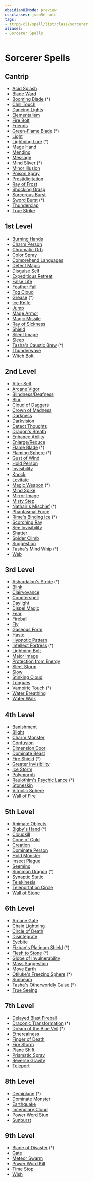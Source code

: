 ```yaml
---
obsidianUIMode: preview
cssclasses: json5e-note
tags:
- ttrpg-cli/spell/list/class/sorcerer
aliases:
- Sorcerer Spells
---
```

# Sorcerer Spells

## Cantrip

- [Acid Splash](Інструменти%20ДМ/CLI/spells/acid-splash-xphb.md "XPHB")
- [Blade Ward](Інструменти%20ДМ/CLI/spells/blade-ward-xphb.md "XPHB")
- [Booming Blade](Інструменти%20ДМ/CLI/spells/booming-blade-tce.md "TCE") (\*)
- [Chill Touch](Інструменти%20ДМ/CLI/spells/chill-touch-xphb.md "XPHB")
- [Dancing Lights](Інструменти%20ДМ/CLI/spells/dancing-lights-xphb.md "XPHB")
- [Elementalism](Інструменти%20ДМ/CLI/spells/elementalism-xphb.md "XPHB")
- [Fire Bolt](Інструменти%20ДМ/CLI/spells/fire-bolt-xphb.md "XPHB")
- [Friends](Інструменти%20ДМ/CLI/spells/friends-xphb.md "XPHB")
- [Green-Flame Blade](Інструменти%20ДМ/CLI/spells/green-flame-blade-tce.md "TCE") (\*)
- [Light](Інструменти%20ДМ/CLI/spells/light-xphb.md "XPHB")
- [Lightning Lure](Інструменти%20ДМ/CLI/spells/lightning-lure-tce.md "TCE") (\*)
- [Mage Hand](Інструменти%20ДМ/CLI/spells/mage-hand-xphb.md "XPHB")
- [Mending](Інструменти%20ДМ/CLI/spells/mending-xphb.md "XPHB")
- [Message](Інструменти%20ДМ/CLI/spells/message-xphb.md "XPHB")
- [Mind Sliver](Інструменти%20ДМ/CLI/spells/mind-sliver-xphb.md "XPHB") (\*)
- [Minor Illusion](Інструменти%20ДМ/CLI/spells/minor-illusion-xphb.md "XPHB")
- [Poison Spray](Інструменти%20ДМ/CLI/spells/poison-spray-xphb.md "XPHB")
- [Prestidigitation](Інструменти%20ДМ/CLI/spells/prestidigitation-xphb.md "XPHB")
- [Ray of Frost](Інструменти%20ДМ/CLI/spells/ray-of-frost-xphb.md "XPHB")
- [Shocking Grasp](Інструменти%20ДМ/CLI/spells/shocking-grasp-xphb.md "XPHB")
- [Sorcerous Burst](Інструменти%20ДМ/CLI/spells/sorcerous-burst-xphb.md "XPHB")
- [Sword Burst](Інструменти%20ДМ/CLI/spells/sword-burst-tce.md "TCE") (\*)
- [Thunderclap](Інструменти%20ДМ/CLI/spells/thunderclap-xphb.md "XPHB")
- [True Strike](Інструменти%20ДМ/CLI/spells/true-strike-xphb.md "XPHB")

## 1st Level

- [Burning Hands](Інструменти%20ДМ/CLI/spells/burning-hands-xphb.md "XPHB")
- [Charm Person](Інструменти%20ДМ/CLI/spells/charm-person-xphb.md "XPHB")
- [Chromatic Orb](Інструменти%20ДМ/CLI/spells/chromatic-orb-xphb.md "XPHB")
- [Color Spray](Інструменти%20ДМ/CLI/spells/color-spray-xphb.md "XPHB")
- [Comprehend Languages](Інструменти%20ДМ/CLI/spells/comprehend-languages-xphb.md "XPHB")
- [Detect Magic](Інструменти%20ДМ/CLI/spells/detect-magic-xphb.md "XPHB")
- [Disguise Self](Інструменти%20ДМ/CLI/spells/disguise-self-xphb.md "XPHB")
- [Expeditious Retreat](Інструменти%20ДМ/CLI/spells/expeditious-retreat-xphb.md "XPHB")
- [False Life](Інструменти%20ДМ/CLI/spells/false-life-xphb.md "XPHB")
- [Feather Fall](Інструменти%20ДМ/CLI/spells/feather-fall-xphb.md "XPHB")
- [Fog Cloud](Інструменти%20ДМ/CLI/spells/fog-cloud-xphb.md "XPHB")
- [Grease](Інструменти%20ДМ/CLI/spells/grease-xphb.md "XPHB") (\*)
- [Ice Knife](Інструменти%20ДМ/CLI/spells/ice-knife-xphb.md "XPHB")
- [Jump](Інструменти%20ДМ/CLI/spells/jump-xphb.md "XPHB")
- [Mage Armor](Інструменти%20ДМ/CLI/spells/mage-armor-xphb.md "XPHB")
- [Magic Missile](Інструменти%20ДМ/CLI/spells/magic-missile-xphb.md "XPHB")
- [Ray of Sickness](Інструменти%20ДМ/CLI/spells/ray-of-sickness-xphb.md "XPHB")
- [Shield](Інструменти%20ДМ/CLI/spells/shield-xphb.md "XPHB")
- [Silent Image](Інструменти%20ДМ/CLI/spells/silent-image-xphb.md "XPHB")
- [Sleep](Інструменти%20ДМ/CLI/spells/sleep-xphb.md "XPHB")
- [Tasha's Caustic Brew](Інструменти%20ДМ/CLI/spells/tashas-caustic-brew-tce.md "TCE") (\*)
- [Thunderwave](Інструменти%20ДМ/CLI/spells/thunderwave-xphb.md "XPHB")
- [Witch Bolt](Інструменти%20ДМ/CLI/spells/witch-bolt-xphb.md "XPHB")

## 2nd Level

- [Alter Self](Інструменти%20ДМ/CLI/spells/alter-self-xphb.md "XPHB")
- [Arcane Vigor](Інструменти%20ДМ/CLI/spells/arcane-vigor-xphb.md "XPHB")
- [Blindness/Deafness](Інструменти%20ДМ/CLI/spells/blindness-deafness-xphb.md "XPHB")
- [Blur](Інструменти%20ДМ/CLI/spells/blur-xphb.md "XPHB")
- [Cloud of Daggers](Інструменти%20ДМ/CLI/spells/cloud-of-daggers-xphb.md "XPHB")
- [Crown of Madness](Інструменти%20ДМ/CLI/spells/crown-of-madness-xphb.md "XPHB")
- [Darkness](Інструменти%20ДМ/CLI/spells/darkness-xphb.md "XPHB")
- [Darkvision](Інструменти%20ДМ/CLI/spells/darkvision-xphb.md "XPHB")
- [Detect Thoughts](Інструменти%20ДМ/CLI/spells/detect-thoughts-xphb.md "XPHB")
- [Dragon's Breath](Інструменти%20ДМ/CLI/spells/dragons-breath-xphb.md "XPHB")
- [Enhance Ability](Інструменти%20ДМ/CLI/spells/enhance-ability-xphb.md "XPHB")
- [Enlarge/Reduce](Інструменти%20ДМ/CLI/spells/enlarge-reduce-xphb.md "XPHB")
- [Flame Blade](Інструменти%20ДМ/CLI/spells/flame-blade-xphb.md "XPHB") (\*)
- [Flaming Sphere](Інструменти%20ДМ/CLI/spells/flaming-sphere-xphb.md "XPHB") (\*)
- [Gust of Wind](Інструменти%20ДМ/CLI/spells/gust-of-wind-xphb.md "XPHB")
- [Hold Person](Інструменти%20ДМ/CLI/spells/hold-person-xphb.md "XPHB")
- [Invisibility](Інструменти%20ДМ/CLI/spells/invisibility-xphb.md "XPHB")
- [Knock](Інструменти%20ДМ/CLI/spells/knock-xphb.md "XPHB")
- [Levitate](Інструменти%20ДМ/CLI/spells/levitate-xphb.md "XPHB")
- [Magic Weapon](Інструменти%20ДМ/CLI/spells/magic-weapon-xphb.md "XPHB") (\*)
- [Mind Spike](Інструменти%20ДМ/CLI/spells/mind-spike-xphb.md "XPHB")
- [Mirror Image](Інструменти%20ДМ/CLI/spells/mirror-image-xphb.md "XPHB")
- [Misty Step](Інструменти%20ДМ/CLI/spells/misty-step-xphb.md "XPHB")
- [Nathair's Mischief](Інструменти%20ДМ/CLI/spells/nathairs-mischief-ftd.md "FTD") (\*)
- [Phantasmal Force](Інструменти%20ДМ/CLI/spells/phantasmal-force-xphb.md "XPHB")
- [Rime's Binding Ice](Інструменти%20ДМ/CLI/spells/rimes-binding-ice-ftd.md "FTD") (\*)
- [Scorching Ray](Інструменти%20ДМ/CLI/spells/scorching-ray-xphb.md "XPHB")
- [See Invisibility](Інструменти%20ДМ/CLI/spells/see-invisibility-xphb.md "XPHB")
- [Shatter](Інструменти%20ДМ/CLI/spells/shatter-xphb.md "XPHB")
- [Spider Climb](Інструменти%20ДМ/CLI/spells/spider-climb-xphb.md "XPHB")
- [Suggestion](Інструменти%20ДМ/CLI/spells/suggestion-xphb.md "XPHB")
- [Tasha's Mind Whip](Інструменти%20ДМ/CLI/spells/tashas-mind-whip-tce.md "TCE") (\*)
- [Web](Інструменти%20ДМ/CLI/spells/web-xphb.md "XPHB")

## 3rd Level

- [Ashardalon's Stride](Інструменти%20ДМ/CLI/spells/ashardalons-stride-ftd.md "FTD") (\*)
- [Blink](Інструменти%20ДМ/CLI/spells/blink-xphb.md "XPHB")
- [Clairvoyance](Інструменти%20ДМ/CLI/spells/clairvoyance-xphb.md "XPHB")
- [Counterspell](Інструменти%20ДМ/CLI/spells/counterspell-xphb.md "XPHB")
- [Daylight](Інструменти%20ДМ/CLI/spells/daylight-xphb.md "XPHB")
- [Dispel Magic](Інструменти%20ДМ/CLI/spells/dispel-magic-xphb.md "XPHB")
- [Fear](Інструменти%20ДМ/CLI/spells/fear-xphb.md "XPHB")
- [Fireball](Інструменти%20ДМ/CLI/spells/fireball-xphb.md "XPHB")
- [Fly](Інструменти%20ДМ/CLI/spells/fly-xphb.md "XPHB")
- [Gaseous Form](Інструменти%20ДМ/CLI/spells/gaseous-form-xphb.md "XPHB")
- [Haste](Інструменти%20ДМ/CLI/spells/haste-xphb.md "XPHB")
- [Hypnotic Pattern](Інструменти%20ДМ/CLI/spells/hypnotic-pattern-xphb.md "XPHB")
- [Intellect Fortress](Інструменти%20ДМ/CLI/spells/intellect-fortress-tce.md "TCE") (\*)
- [Lightning Bolt](Інструменти%20ДМ/CLI/spells/lightning-bolt-xphb.md "XPHB")
- [Major Image](Інструменти%20ДМ/CLI/spells/major-image-xphb.md "XPHB")
- [Protection from Energy](Інструменти%20ДМ/CLI/spells/protection-from-energy-xphb.md "XPHB")
- [Sleet Storm](Інструменти%20ДМ/CLI/spells/sleet-storm-xphb.md "XPHB")
- [Slow](Інструменти%20ДМ/CLI/spells/slow-xphb.md "XPHB")
- [Stinking Cloud](Інструменти%20ДМ/CLI/spells/stinking-cloud-xphb.md "XPHB")
- [Tongues](Інструменти%20ДМ/CLI/spells/tongues-xphb.md "XPHB")
- [Vampiric Touch](Інструменти%20ДМ/CLI/spells/vampiric-touch-xphb.md "XPHB") (\*)
- [Water Breathing](Інструменти%20ДМ/CLI/spells/water-breathing-xphb.md "XPHB")
- [Water Walk](Інструменти%20ДМ/CLI/spells/water-walk-xphb.md "XPHB")

## 4th Level

- [Banishment](Інструменти%20ДМ/CLI/spells/banishment-xphb.md "XPHB")
- [Blight](Інструменти%20ДМ/CLI/spells/blight-xphb.md "XPHB")
- [Charm Monster](Інструменти%20ДМ/CLI/spells/charm-monster-xphb.md "XPHB")
- [Confusion](Інструменти%20ДМ/CLI/spells/confusion-xphb.md "XPHB")
- [Dimension Door](Інструменти%20ДМ/CLI/spells/dimension-door-xphb.md "XPHB")
- [Dominate Beast](Інструменти%20ДМ/CLI/spells/dominate-beast-xphb.md "XPHB")
- [Fire Shield](Інструменти%20ДМ/CLI/spells/fire-shield-xphb.md "XPHB") (\*)
- [Greater Invisibility](Інструменти%20ДМ/CLI/spells/greater-invisibility-xphb.md "XPHB")
- [Ice Storm](Інструменти%20ДМ/CLI/spells/ice-storm-xphb.md "XPHB")
- [Polymorph](Інструменти%20ДМ/CLI/spells/polymorph-xphb.md "XPHB")
- [Raulothim's Psychic Lance](Інструменти%20ДМ/CLI/spells/raulothims-psychic-lance-ftd.md "FTD") (\*)
- [Stoneskin](Інструменти%20ДМ/CLI/spells/stoneskin-xphb.md "XPHB")
- [Vitriolic Sphere](Інструменти%20ДМ/CLI/spells/vitriolic-sphere-xphb.md "XPHB")
- [Wall of Fire](Інструменти%20ДМ/CLI/spells/wall-of-fire-xphb.md "XPHB")

## 5th Level

- [Animate Objects](Інструменти%20ДМ/CLI/spells/animate-objects-xphb.md "XPHB")
- [Bigby's Hand](Інструменти%20ДМ/CLI/spells/bigbys-hand-xphb.md "XPHB") (\*)
- [Cloudkill](Інструменти%20ДМ/CLI/spells/cloudkill-xphb.md "XPHB")
- [Cone of Cold](Інструменти%20ДМ/CLI/spells/cone-of-cold-xphb.md "XPHB")
- [Creation](Інструменти%20ДМ/CLI/spells/creation-xphb.md "XPHB")
- [Dominate Person](Інструменти%20ДМ/CLI/spells/dominate-person-xphb.md "XPHB")
- [Hold Monster](Інструменти%20ДМ/CLI/spells/hold-monster-xphb.md "XPHB")
- [Insect Plague](Інструменти%20ДМ/CLI/spells/insect-plague-xphb.md "XPHB")
- [Seeming](Інструменти%20ДМ/CLI/spells/seeming-xphb.md "XPHB")
- [Summon Dragon](Інструменти%20ДМ/CLI/spells/summon-dragon-xphb.md "XPHB") (\*)
- [Synaptic Static](Інструменти%20ДМ/CLI/spells/synaptic-static-xphb.md "XPHB")
- [Telekinesis](Інструменти%20ДМ/CLI/spells/telekinesis-xphb.md "XPHB")
- [Teleportation Circle](Інструменти%20ДМ/CLI/spells/teleportation-circle-xphb.md "XPHB")
- [Wall of Stone](Інструменти%20ДМ/CLI/spells/wall-of-stone-xphb.md "XPHB")

## 6th Level

- [Arcane Gate](Інструменти%20ДМ/CLI/spells/arcane-gate-xphb.md "XPHB")
- [Chain Lightning](Інструменти%20ДМ/CLI/spells/chain-lightning-xphb.md "XPHB")
- [Circle of Death](Інструменти%20ДМ/CLI/spells/circle-of-death-xphb.md "XPHB")
- [Disintegrate](Інструменти%20ДМ/CLI/spells/disintegrate-xphb.md "XPHB")
- [Eyebite](Інструменти%20ДМ/CLI/spells/eyebite-xphb.md "XPHB")
- [Fizban's Platinum Shield](Інструменти%20ДМ/CLI/spells/fizbans-platinum-shield-ftd.md "FTD") (\*)
- [Flesh to Stone](Інструменти%20ДМ/CLI/spells/flesh-to-stone-xphb.md "XPHB") (\*)
- [Globe of Invulnerability](Інструменти%20ДМ/CLI/spells/globe-of-invulnerability-xphb.md "XPHB")
- [Mass Suggestion](Інструменти%20ДМ/CLI/spells/mass-suggestion-xphb.md "XPHB")
- [Move Earth](Інструменти%20ДМ/CLI/spells/move-earth-xphb.md "XPHB")
- [Otiluke's Freezing Sphere](Інструменти%20ДМ/CLI/spells/otilukes-freezing-sphere-xphb.md "XPHB") (\*)
- [Sunbeam](Інструменти%20ДМ/CLI/spells/sunbeam-xphb.md "XPHB")
- [Tasha's Otherworldly Guise](Інструменти%20ДМ/CLI/spells/tashas-otherworldly-guise-tce.md "TCE") (\*)
- [True Seeing](Інструменти%20ДМ/CLI/spells/true-seeing-xphb.md "XPHB")

## 7th Level

- [Delayed Blast Fireball](Інструменти%20ДМ/CLI/spells/delayed-blast-fireball-xphb.md "XPHB")
- [Draconic Transformation](Інструменти%20ДМ/CLI/spells/draconic-transformation-ftd.md "FTD") (\*)
- [Dream of the Blue Veil](Інструменти%20ДМ/CLI/spells/dream-of-the-blue-veil-tce.md "TCE") (\*)
- [Etherealness](Інструменти%20ДМ/CLI/spells/etherealness-xphb.md "XPHB")
- [Finger of Death](Інструменти%20ДМ/CLI/spells/finger-of-death-xphb.md "XPHB")
- [Fire Storm](Інструменти%20ДМ/CLI/spells/fire-storm-xphb.md "XPHB")
- [Plane Shift](Інструменти%20ДМ/CLI/spells/plane-shift-xphb.md "XPHB")
- [Prismatic Spray](Інструменти%20ДМ/CLI/spells/prismatic-spray-xphb.md "XPHB")
- [Reverse Gravity](Інструменти%20ДМ/CLI/spells/reverse-gravity-xphb.md "XPHB")
- [Teleport](Інструменти%20ДМ/CLI/spells/teleport-xphb.md "XPHB")

## 8th Level

- [Demiplane](Інструменти%20ДМ/CLI/spells/demiplane-xphb.md "XPHB") (\*)
- [Dominate Monster](Інструменти%20ДМ/CLI/spells/dominate-monster-xphb.md "XPHB")
- [Earthquake](Інструменти%20ДМ/CLI/spells/earthquake-xphb.md "XPHB")
- [Incendiary Cloud](Інструменти%20ДМ/CLI/spells/incendiary-cloud-xphb.md "XPHB")
- [Power Word Stun](Інструменти%20ДМ/CLI/spells/power-word-stun-xphb.md "XPHB")
- [Sunburst](Інструменти%20ДМ/CLI/spells/sunburst-xphb.md "XPHB")

## 9th Level

- [Blade of Disaster](Інструменти%20ДМ/CLI/spells/blade-of-disaster-tce.md "TCE") (\*)
- [Gate](Інструменти%20ДМ/CLI/spells/gate-xphb.md "XPHB")
- [Meteor Swarm](Інструменти%20ДМ/CLI/spells/meteor-swarm-xphb.md "XPHB")
- [Power Word Kill](Інструменти%20ДМ/CLI/spells/power-word-kill-xphb.md "XPHB")
- [Time Stop](Інструменти%20ДМ/CLI/spells/time-stop-xphb.md "XPHB")
- [Wish](Інструменти%20ДМ/CLI/spells/wish-xphb.md "XPHB")